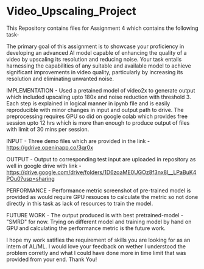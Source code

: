 # Video_Upscaling_Project
This Repository contains files for Assignment 4 which contains the following task- 

The primary goal of this assignment is to showcase your proficiency in developing an
advanced AI model capable of enhancing the quality of a video by upscaling its
resolution and reducing noise. Your task entails harnessing the capabilities of any
suitable and available model to achieve significant improvements in video quality,
particularly by increasing its resolution and eliminating unwanted noise.

IMPLEMENTATION - Used a pretained model of video2x to generate output which included upscaling upto 180x and noise reduction with threshold 3. Each step is explained in logical manner in ipynb file and is easily reproducible with minor changes in input and output path to drive. The preprocessing requires GPU so did on google colab which provides free session upto 12 hrs which is more than enough to produce output of files with limit of 30 mins per session.

INPUT - Three demo files which are provided in the link - https://gdrive.openinapp.co/3qr0x

OUTPUT - Output to corresponding test input are uploaded in repository as well in google drive with link - https://drive.google.com/drive/folders/1D6zoaME0UGOz8f3nx8l__LPaBuK4POu0?usp=sharing

PERFORMANCE - Performance metric screenshot of pre-trained model is provided as would require GPU resouces to calculate the metric so not done directly in this task as lack of resources to train the model. 

FUTURE WORK - The output produced is with best pretrained-model - "SMRD" for now. Trying on different model and training model by hand on GPU and calculating the performance metric is the future work.

I hope my work satifies the requirement of skills you are looking for as an intern of AL/ML. I would love your feedback on wether I understood the problem corretly and what I could have done more in time limit that was provided from your end. Thank You!
